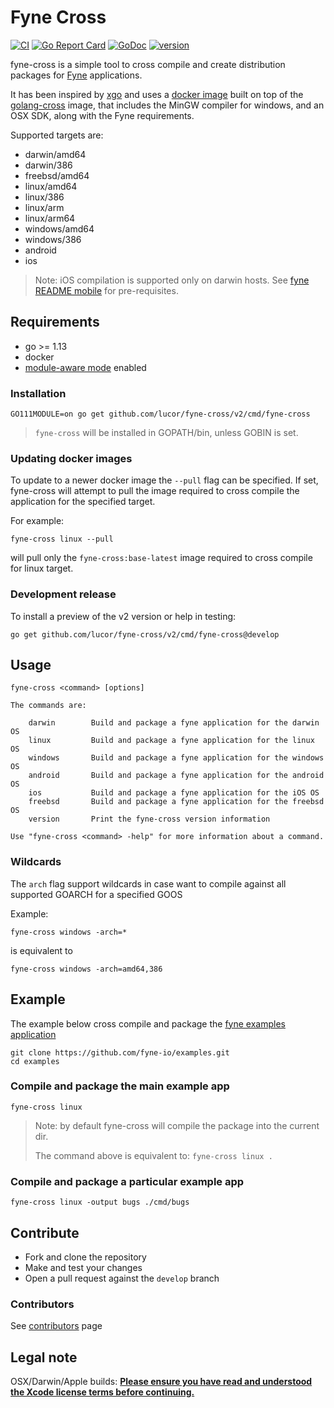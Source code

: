# Fyne Cross

[![CI](https://github.com/lucor/fyne-cross/workflows/CI/badge.svg)](https://github.com/lucor/fyne-cross/actions?query=workflow%3ACI) [![Go Report Card](https://goreportcard.com/badge/github.com/lucor/fyne-cross)](https://goreportcard.com/report/github.com/lucor/fyne-cross) [![GoDoc](https://godoc.org/github.com/lucor/fyne-cross?status.svg)](http://godoc.org/github.com/lucor/fyne-cross) [![version](https://img.shields.io/github/v/tag/lucor/fyne-cross?label=version)]()

fyne-cross is a simple tool to cross compile and create distribution packages for [Fyne](https://fyne.io) applications.

It has been inspired by [xgo](https://github.com/karalabe/xgo) and uses a [docker image](https://hub.docker.com/r/lucor/fyne-cross) built on top of the [golang-cross](https://github.com/docker/golang-cross) image, that includes the MinGW compiler for windows, and an OSX SDK, along with the Fyne requirements.

Supported targets are:
  -  darwin/amd64
  -  darwin/386
  -  freebsd/amd64
  -  linux/amd64
  -  linux/386
  -  linux/arm
  -  linux/arm64
  -  windows/amd64
  -  windows/386
  -  android
  -  ios

> Note: iOS compilation is supported only on darwin hosts. See [fyne README mobile](https://github.com/fyne-io/fyne/blob/v1.2.4/README-mobile.md#ios) for pre-requisites.

## Requirements

- go >= 1.13
- docker
- [module-aware mode](https://golang.org/ref/mod#mod-commands) enabled

### Installation

```
GO111MODULE=on go get github.com/lucor/fyne-cross/v2/cmd/fyne-cross
```

> `fyne-cross` will be installed in GOPATH/bin, unless GOBIN is set.

### Updating docker images

To update to a newer docker image the `--pull` flag can be specified.
If set, fyne-cross will attempt to pull the image required to cross compile the application for the specified target.

For example:

```
fyne-cross linux --pull
```

will pull only the `fyne-cross:base-latest` image required to cross compile for linux target.   

### Development release

To install a preview of the v2 version or help in testing:

```
go get github.com/lucor/fyne-cross/v2/cmd/fyne-cross@develop
```

## Usage

```
fyne-cross <command> [options]

The commands are:

	darwin        Build and package a fyne application for the darwin OS
	linux         Build and package a fyne application for the linux OS
	windows       Build and package a fyne application for the windows OS
	android       Build and package a fyne application for the android OS
	ios           Build and package a fyne application for the iOS OS
	freebsd       Build and package a fyne application for the freebsd OS
	version       Print the fyne-cross version information

Use "fyne-cross <command> -help" for more information about a command.
```

### Wildcards

The `arch` flag support wildcards in case want to compile against all supported GOARCH for a specified GOOS

Example:

```
fyne-cross windows -arch=*
```

is equivalent to

```
fyne-cross windows -arch=amd64,386
```

## Example

The example below cross compile and package the [fyne examples application](https://github.com/fyne-io/examples)

```
git clone https://github.com/fyne-io/examples.git
cd examples
```

### Compile and package the main example app

```
fyne-cross linux
```

> Note: by default fyne-cross will compile the package into the current dir.
>
> The command above is equivalent to: `fyne-cross linux .`

### Compile and package a particular example app

```
fyne-cross linux -output bugs ./cmd/bugs
```

## Contribute

- Fork and clone the repository
- Make and test your changes
- Open a pull request against the `develop` branch

### Contributors

See [contributors](https://github.com/lucor/fyne-cross/graphs/contributors) page

## Legal note

OSX/Darwin/Apple builds: 
**[Please ensure you have read and understood the Xcode license
   terms before continuing.](https://www.apple.com/legal/sla/docs/xcode.pdf)**

